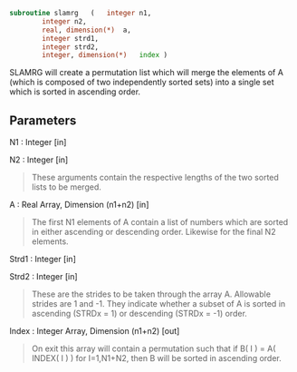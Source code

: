 ```fortran
subroutine slamrg	(	integer	n1,
		integer	n2,
		real, dimension(*)	a,
		integer	strd1,
		integer	strd2,
		integer, dimension(*)	index )
```

 SLAMRG will create a permutation list which will merge the elements
 of A (which is composed of two independently sorted sets) into a
 single set which is sorted in ascending order.

## Parameters
N1 : Integer [in]

N2 : Integer [in]
> These arguments contain the respective lengths of the two
> sorted lists to be merged.

A : Real Array, Dimension (n1+n2) [in]
> The first N1 elements of A contain a list of numbers which
> are sorted in either ascending or descending order.  Likewise
> for the final N2 elements.

Strd1 : Integer [in]

Strd2 : Integer [in]
> These are the strides to be taken through the array A.
> Allowable strides are 1 and -1.  They indicate whether a
> subset of A is sorted in ascending (STRDx = 1) or descending
> (STRDx = -1) order.

Index : Integer Array, Dimension (n1+n2) [out]
> On exit this array will contain a permutation such that
> if B( I ) = A( INDEX( I ) ) for I=1,N1+N2, then B will be
> sorted in ascending order.

